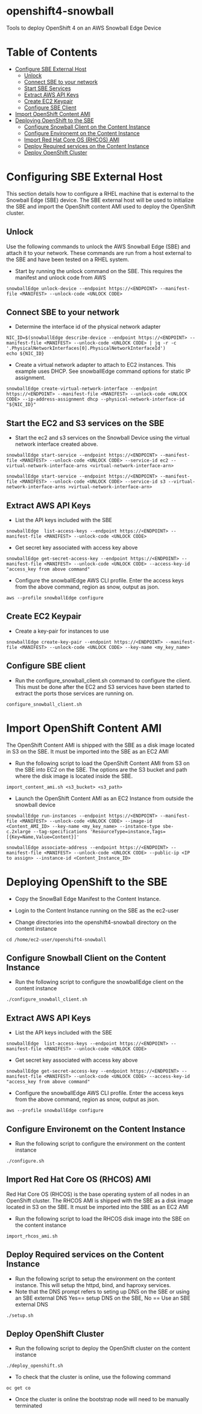# openshift4-snowball

Tools to deploy OpenShift 4 on an AWS Snowball Edge Device

# Table of Contents

   * [Configure SBE External Host](#configure-external-host)
     * [Unlock](#unlock)
     * [Connect SBE to your network](#connect)
     * [Start SBE Services](#start-sbe-services)
     * [Extract AWS API Keys](#extract)
     * [Create EC2 Keypair](#keypair)
     * [Configure SBE Client](#client-configure)
   * [Import OpenShift Content AMI](#import-content-ami)
   * [Deploying OpenShift to the SBE](#deploy-openshift)
     * [Configure Snowball Client on the Content Instance](#content-client-configure)
     * [Configure Environemt on the Content Instance](#content-environment)
     * [Import Red Hat Core OS (RHCOS) AMI](#import-rhcos)
     * [Deploy Required services on the Content Instance](#deploy-servies)
     * [Deploy OpenShift Cluster](#deploy-openshift)

# Configuring SBE External Host

This section details how to configure a RHEL machine that is external to the Snowball Edge (SBE) device. The SBE external host will be used to initialize the SBE and import the OpenShift content AMI used to deploy the OpenShift cluster.

## Unlock

Use the following commands to unlock the AWS Snowball Edge (SBE) and attach it to your network. These commands are run from a host external to the SBE and have been tested on a RHEL system.

- Start by running the unlock command on the SBE. This requires the manifest and unlock code from AWS
```
snowballEdge unlock-device --endpoint https://<ENDPOINT> --manifest-file <MANIFEST> --unlock-code <UNLOCK CODE>
```

## Connect SBE to your network

- Determine the interface id of the physical network adapter
```
NIC_ID=$(snowballEdge describe-device --endpoint https://<ENDPOINT> --manifest-file <MANIFEST> --unlock-code <UNLOCK CODE> | jq -r -c '.PhysicalNetworkInterfaces[0].PhysicalNetworkInterfaceId')
echo ${NIC_ID}
```

- Create a virtual network adapter to attach to EC2 instances. This example uses DHCP. See snowballEdge command options for static IP assignment.
```
snowballEdge create-virtual-network-interface --endpoint https://<ENDPOINT> --manifest-file <MANIFEST> --unlock-code <UNLOCK CODE> --ip-address-assignment dhcp --physical-network-interface-id "${NIC_ID}"
```

## Start the EC2 and S3 services on the SBE

- Start the ec2 and s3 services on the Snowball Device using the virtual network interface created above.
```
snowballEdge start-service --endpoint https://<ENDPOINT> --manifest-file <MANIFEST> --unlock-code <UNLOCK CODE> --service-id ec2 --virtual-network-interface-arns <virtual-network-interface-arn>

snowballEdge start-service --endpoint https://<ENDPOINT> --manifest-file <MANIFEST> --unlock-code <UNLOCK CODE> --service-id s3 --virtual-network-interface-arns >virtual-network-interface-arn>
```

## Extract AWS API Keys

- List the API keys included with the SBE
```
snowballEdge  list-access-keys --endpoint https://<ENDPOINT> --manifest-file <MANIFEST> --unlock-code <UNLOCK CODE>
```

- Get secret key associated with access key above
```
snowballEdge get-secret-access-key --endpoint https://<ENDPOINT> --manifest-file <MANIFEST> --unlock-code <UNLOCK CODE> --access-key-id "access_key from above command"
```

- Configure the snowballEdge AWS CLI profile. Enter the access keys from the above command, region as snow, output as json.
```
aws --profile snowballEdge configure
```

## Create EC2 Keypair

- Create a key-pair for instances to use
```
snowballEdge create-key-pair --endpoint https://<ENDPOINT> --manifest-file <MANIFEST> --unlock-code <UNLOCK CODE> --key-name <my_key_name>
```

## Configure SBE client

- Run the configure_snowball_client.sh command to configure the client. This must be done after the EC2 and S3 services have been started to extract the ports those services are running on.
```
configure_snowball_client.sh
```

# Import OpenShift Content AMI

The OpenShift Content AMI is shipped with the SBE as a disk image located in S3 on the SBE. It must be imported into the SBE as an EC2 AMI

- Run the following script to load the OpenShift Content AMI from S3 on the SBE into EC2 on the SBE. The options are the S3 bucket and path where the disk image is located inside the SBE.
```
import_content_ami.sh <s3_bucket> <s3_path>
```

- Launch the OpenShift Content AMI as an EC2 Instance from outside the snowball device
```
snowballEdge run-instances --endpoint https://<ENDPOINT> --manifest-file <MANIFEST> --unlock-code <UNLOCK CODE> --image-id <Content_AMI_ID> --key-name <my_key_name> --instance-type sbe-c.2xlarge --tag-specifications 'ResourceType=instance,Tags=[{Key=Name,Value=Content}]'

snowballEdge associate-address --endpoint https://<ENDPOINT> --manifest-file <MANIFEST> --unlock-code <UNLOCK CODE> --public-ip <IP to assign> --instance-id <Content_Instance_ID>
```

# Deploying OpenShift to the SBE

- Copy the SnowBall Edge Manifest to the Content Instance.

- Login to the Content Instance running on the SBE as the ec2-user

- Change directories into the openshift4-snowball directory on the content instance

```
cd /home/ec2-user/openshift4-snowball
```

## Configure Snowball Client on the Content Instance

- Run the following script to configure the snowballEdge client on the content instance
```
./configure_snowball_client.sh
```

## Extract AWS API Keys

- List the API keys included with the SBE
```
snowballEdge  list-access-keys --endpoint https://<ENDPOINT> --manifest-file <MANIFEST> --unlock-code <UNLOCK CODE>
```

- Get secret key associated with access key above
```
snowballEdge get-secret-access-key --endpoint https://<ENDPOINT> --manifest-file <MANIFEST> --unlock-code <UNLOCK CODE> --access-key-id "access_key from above command"
```

- Configure the snowballEdge AWS CLI profile. Enter the access keys from the above command, region as snow, output as json.
```
aws --profile snowballEdge configure
```

## Configure Environemt on the Content Instance

- Run the following script to configure the environment on the content instance
```
./configure.sh
```

## Import Red Hat Core OS (RHCOS) AMI

Red Hat Core OS (RHCOS) is the base operating system of all nodes in an OpenShift cluster. The RHCOS AMI is shipped with the SBE as a disk image located in S3 on the SBE. It must be imported into the SBE as an EC2 AMI


- Run the following script to load the RHCOS disk image into the SBE on the content instance
```
import_rhcos_ami.sh
```

## Deploy Required services on the Content Instance

- Run the following script to setup the environment on the content instance. This will setup the httpd, bind, and haproxy services.
- Note that the DNS prompt refers to seting up DNS on the SBE or using an SBE external DNS
  Yes== setup DNS on the SBE, No == Use an SBE external DNS
```
./setup.sh
```

## Deploy OpenShift Cluster

- Run the following script to deploy the OpenShift cluster on the content instance
```
./deploy_openshift.sh
```

- To check that the cluster is online, use the following command
```
oc get co
```

- Once the cluster is online the bootstrap node will need to be manually terminated

